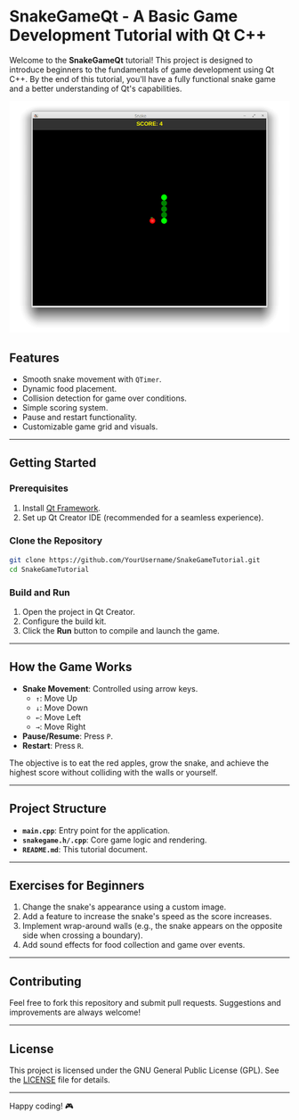 
# SnakeGameQt - A Basic Game Development Tutorial with Qt C++

Welcome to the **SnakeGameQt** tutorial! This project is designed to introduce beginners to the fundamentals of game development using Qt C++. By the end of this tutorial, you'll have a fully functional snake game and a better understanding of Qt's capabilities.

![Game Screenshot](screenshots/game.png)

## Features
- Smooth snake movement with `QTimer`.
- Dynamic food placement.
- Collision detection for game over conditions.
- Simple scoring system.
- Pause and restart functionality.
- Customizable game grid and visuals.

---

## Getting Started

### Prerequisites
1. Install [Qt Framework](https://www.qt.io/download).
2. Set up Qt Creator IDE (recommended for a seamless experience).

### Clone the Repository
```bash
git clone https://github.com/YourUsername/SnakeGameTutorial.git
cd SnakeGameTutorial
```

### Build and Run
1. Open the project in Qt Creator.
2. Configure the build kit.
3. Click the **Run** button to compile and launch the game.

---

## How the Game Works
- **Snake Movement**: Controlled using arrow keys.
  - `↑`: Move Up
  - `↓`: Move Down
  - `←`: Move Left
  - `→`: Move Right
- **Pause/Resume**: Press `P`.
- **Restart**: Press `R`.

The objective is to eat the red apples, grow the snake, and achieve the highest score without colliding with the walls or yourself.

---

## Project Structure
- **`main.cpp`**: Entry point for the application.
- **`snakegame.h/.cpp`**: Core game logic and rendering.
- **`README.md`**: This tutorial document.

---

## Exercises for Beginners
1. Change the snake's appearance using a custom image.
2. Add a feature to increase the snake's speed as the score increases.
3. Implement wrap-around walls (e.g., the snake appears on the opposite side when crossing a boundary).
4. Add sound effects for food collection and game over events.

---

## Contributing
Feel free to fork this repository and submit pull requests. Suggestions and improvements are always welcome!

---

## License
This project is licensed under the GNU General Public License (GPL). See the [LICENSE](./LICENSE) file for details.

---

Happy coding! 🎮
